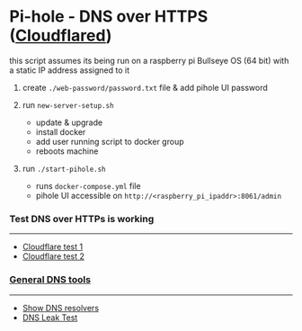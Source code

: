 # Pi-hole - DNS over HTTPS ([Cloudflared](https://developers.cloudflare.com/cloudflare-one/connections/connect-networks/configure-tunnels/local-management/as-a-service/))
this script assumes its being run on a raspberry pi Bullseye OS (64 bit) with a static IP address assigned to it

1. create `./web-password/password.txt` file & add pihole UI password
   
2. run `new-server-setup.sh`
   * update & upgrade
   * install docker
   * add user running script to docker group
   * reboots machine 

3. run `./start-pihole.sh`
   * runs `docker-compose.yml` file
   * pihole UI accessible on `http://<raspberry_pi_ipaddr>:8061/admin`


### Test DNS over HTTPs is working
---

* [Cloudflare test 1](https://www.cloudflare.com/ssl/encrypted-sni/#dns)
* [Cloudflare test 2](https://1.1.1.1/help)



### [General DNS tools](https://www.routersecurity.org/testdns.php)
---

* [Show DNS resolvers](https://dnscheck.tools/)
* [DNS Leak Test](https://www.perfect-privacy.com/en/tests/dns-leaktest)